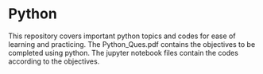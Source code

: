 # Python
This repository covers important python topics and codes for ease of learning and practicing.
The Python_Ques.pdf contains the objectives to be completed using python.
The jupyter notebook files contain the codes according to the objectives.
